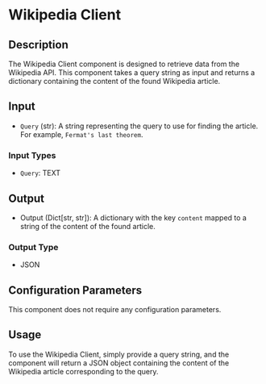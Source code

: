 # Wikipedia Client

## Description

The Wikipedia Client component is designed to retrieve data from the Wikipedia API. This component takes a query string as input and returns a dictionary containing the content of the found Wikipedia article.

## Input

- `Query` (str): A string representing the query to use for finding the article. For example, `Fermat's last theorem`.

### Input Types

- `Query`: TEXT

## Output

- Output (Dict[str, str]): A dictionary with the key `content` mapped to a string of the content of the found article.

### Output Type

- JSON

## Configuration Parameters

This component does not require any configuration parameters.

## Usage

To use the Wikipedia Client, simply provide a query string, and the component will return a JSON object containing the content of the Wikipedia article corresponding to the query.